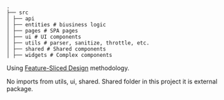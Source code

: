 ```
.
├── src
│ ├── api
│ ├── entities # biusiness logic
│ ├── pages # SPA pages
│ ├── ui # UI components
│ ├── utils # parser, sanitize, throttle, etc.
│ ├── shared # Shared components
│ ├── widgets # Complex components
```

Using [Feature-Sliced Design](https://feature-sliced.design/docs/get-started/overview) methodology.

No imports from utils, ui, shared.
Shared folder in this project it is external package.
